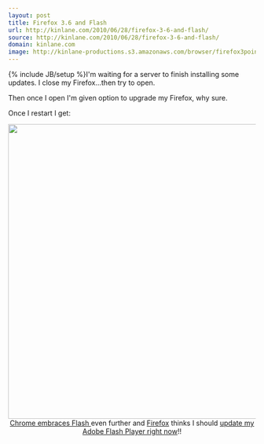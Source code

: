```yaml
---
layout: post
title: Firefox 3.6 and Flash
url: http://kinlane.com/2010/06/28/firefox-3-6-and-flash/
source: http://kinlane.com/2010/06/28/firefox-3-6-and-flash/
domain: kinlane.com
image: http://kinlane-productions.s3.amazonaws.com/browser/firefox3point6.PNG
---
```

{% include JB/setup %}I'm waiting for a server to finish installing some updates. I close my Firefox...then try to open.<p></p>
Then once I open I'm given option to upgrade my Firefox, why sure.<p></p>
Once I restart I get:
<p style="text-align: center;"><img class="aligncenter" title="Firefox" src="http://kinlane-productions.s3.amazonaws.com/browser/firefox3point6.PNG" alt="" width="600" />
<a href="http://www.kinlane.com/2010/06/google-chrome-embraces-flash-even-more/">Chrome embraces Flash </a>even further and <a href="http://www.mozilla.com/en-US/firefox/personal.html" target="_blank">Firefox</a> thinks I should <a href="http://get.adobe.com/flashplayer/" target="_blank">update my Adobe Flash Player right now</a>!!
